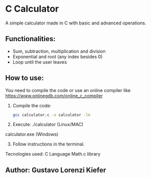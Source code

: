 # C Calculator

A simple calculator made in C with basic and advanced operations.

## Functionalities:
- Sum, subtraction, multiplication and division
- Exponential and root (any index besides 0)
- Loop until the user leaves

## How to use:
You need to compile the code or use an online compiler like https://www.onlinegdb.com/online_c_compiler

1. Compile the code:
   ```bash
   gcc calculator.c -o calculator -lm

2. Execute:
./calculator (Linux/MAC)

calculator.exe (Windows)

3. Follow instructions in the terminal.

Tecnologies used:
C Language
Math.c library

## Author: Gustavo Lorenzi Kiefer
